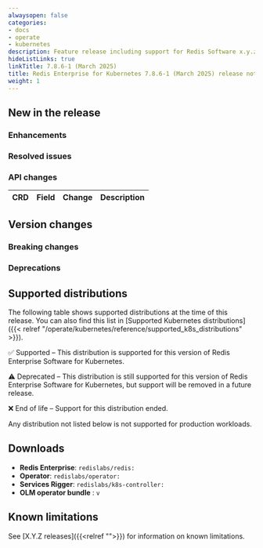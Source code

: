 ```yaml
---
alwaysopen: false
categories:
- docs
- operate
- kubernetes
description: Feature release including support for Redis Software x.y.z, enhancements, and bug fixes.
hideListLinks: true
linkTitle: 7.8.6-1 (March 2025)
title: Redis Enterprise for Kubernetes 7.8.6-1 (March 2025) release notes
weight: 1
---
```



## New in the release
### Enhancements
### Resolved issues
### API changes
| **CRD** | **Field** | **Change** | **Description** |
|---|---|---|---|
## Version changes
### Breaking changes
### Deprecations
## Supported distributions
The following table shows supported distributions at the time of this release. You can also find this list in [Supported Kubernetes distributions]({{< relref "/operate/kubernetes/reference/supported_k8s_distributions" >}}).


<span title="Check mark icon">&#x2705;</span> Supported – This distribution is supported for this version of Redis Enterprise Software for Kubernetes.


<span title="Deprecation warning" class="font-serif">:warning:</span> Deprecated – This distribution is still supported for this version of Redis Enterprise Software for Kubernetes, but support will be removed in a future release.


<span title="X icon">&#x274c;</span> End of life – Support for this distribution ended.


Any distribution not listed below is not supported for production workloads.


## Downloads


- **Redis Enterprise**: `redislabs/redis:`
- **Operator**: `redislabs/operator:`
- **Services Rigger**: `redislabs/k8s-controller:`
- **OLM operator bundle** : `v`


## Known limitations
See [X.Y.Z releases]({{<relref "">}}) for information on known limitations.
